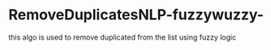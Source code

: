 # RemoveDuplicatesNLP-fuzzywuzzy-
this algo is used to remove duplicated from the list using fuzzy logic
